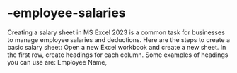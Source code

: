 # -employee-salaries
Creating a salary sheet in MS Excel 2023 is a common task for businesses to manage employee salaries and deductions. Here are the steps to create a basic salary sheet:  Open a new Excel workbook and create a new sheet. In the first row, create headings for each column. Some examples of headings you can use are: Employee Name, 

